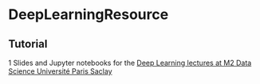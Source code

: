 # DeepLearningResource

## Tutorial
1 Slides and Jupyter notebooks for the [Deep Learning lectures at M2 Data Science Université Paris Saclay](https://github.com/m2dsupsdlclass/lectures-labs)
